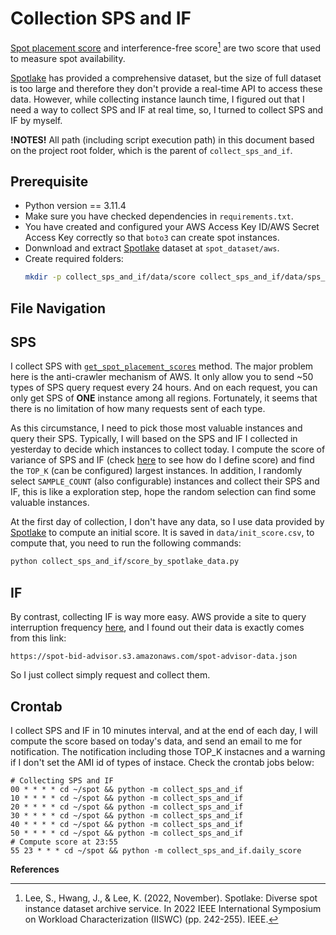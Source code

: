 # Collection SPS and IF
[Spot placement score](https://docs.aws.amazon.com/AWSEC2/latest/UserGuide/spot-placement-score.html) and interference-free score[^spotlake] are two score that used to measure spot availability.

[Spotlake](https://spotlake.ddps.cloud/) has provided a comprehensive dataset, but the size of full dataset is too large and therefore they don't provide a real-time API to access these data. However, while collecting instance launch time, I figured out that I need a way to collect SPS and IF at real time, so, I turned to collect SPS and IF by myself.

**!NOTES!** All path (including script execution path) in this document based on the project root folder, which is the parent of `collect_sps_and_if`.

## Prerequisite
* Python version == 3.11.4
* Make sure you have checked dependencies in `requirements.txt`.
* You have created and configured your AWS Access Key ID/AWS Secret Access Key correctly so that `boto3` can create spot instances.
* Donwnload and extract [Spotlake](https://spotlake.ddps.cloud/) dataset at `spot_dataset/aws`.
* Create required folders:
  ```Bash
  mkdir -p collect_sps_and_if/data/score collect_sps_and_if/data/sps_and_if
  ```

## File Navigation


## SPS
I collect SPS with [`get_spot_placement_scores`](https://boto3.amazonaws.com/v1/documentation/api/latest/reference/services/ec2/client/get_spot_placement_scores.html) method. The major problem here is the anti-crawler mechanism of AWS. It only allow you to send ~50 types of SPS query request every 24 hours. And on each request, you can only get SPS of **ONE** instance among all regions. Fortunately, it seems that there is no limitation of how many requests sent of each type.

As this circumstance, I need to pick those most valuable instances and query their SPS. Typically, I will based on the SPS and IF I collected in yesterday to decide which instances to collect today. I compute the score of variance of SPS and IF (check [here](../collect_launch_time/README.md) to see how do I define score) and find the `TOP_K` (can be configured) largest instances. In addition, I randomly select `SAMPLE_COUNT` (also configurable) instances and collect their SPS and IF, this is like a exploration step, hope the random selection can find some valuable instances.

At the first day of collection, I don't have any data, so I use data provided by [Spotlake](https://spotlake.ddps.cloud/) to compute an initial score. It is saved in `data/init_score.csv`, to compute that, you need to run the following commands:
```Bash
python collect_sps_and_if/score_by_spotlake_data.py
```

## IF
By contrast, collecting IF is way more easy. AWS provide a site to query interruption frequency [here](https://aws.amazon.com/ec2/spot/instance-advisor/), and I found out their data is exactly comes from this link:
```
https://spot-bid-advisor.s3.amazonaws.com/spot-advisor-data.json
```
So I just collect simply request and collect them.

## Crontab
I collect SPS and IF in 10 minutes interval, and at the end of each day, I will compute the score based on today's data, and send an email to me for notification. The notification including those TOP_K instacnes and a warning if I don't set the AMI id of types of instace. Check the crontab jobs below:
```Crontab
# Collecting SPS and IF
00 * * * * cd ~/spot && python -m collect_sps_and_if
10 * * * * cd ~/spot && python -m collect_sps_and_if
20 * * * * cd ~/spot && python -m collect_sps_and_if
30 * * * * cd ~/spot && python -m collect_sps_and_if
40 * * * * cd ~/spot && python -m collect_sps_and_if
50 * * * * cd ~/spot && python -m collect_sps_and_if
# Compute score at 23:55
55 23 * * * cd ~/spot && python -m collect_sps_and_if.daily_score
```

**References**  
[^spotlake]: Lee, S., Hwang, J., & Lee, K. (2022, November). Spotlake: Diverse spot instance dataset archive service. In 2022 IEEE International Symposium on Workload Characterization (IISWC) (pp. 242-255). IEEE.